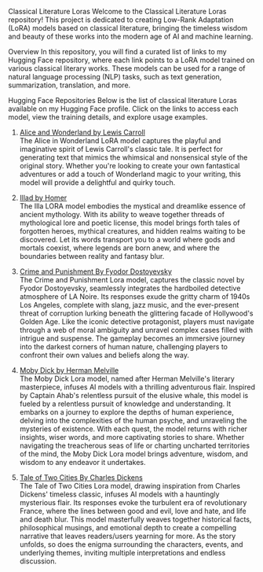 Classical Literature Loras
Welcome to the Classical Literature Loras repository! This project is dedicated to creating Low-Rank Adaptation (LoRA) models based on classical literature, bringing the timeless wisdom and beauty of these works into the modern age of AI and machine learning.

Overview
In this repository, you will find a curated list of links to my Hugging Face repository, where each link points to a LoRA model trained on various classical literary works. These models can be used for a range of natural language processing (NLP) tasks, such as text generation, summarization, translation, and more.

Hugging Face Repositories
Below is the list of classical literature Loras available on my Hugging Face profile. Click on the links to access each model, view the training details, and explore usage examples.

1. <a href="https://huggingface.co/Daniel23Stack/Classical_Literature_Loras/blob/main/aliceinwonderlandzip.7z">Alice and Wonderland by Lewis Carroll</a><br/>
    The Alice in Wonderland LoRA model captures the playful and imaginative spirit of Lewis Carroll's classic tale. It is perfect for generating text that mimics the whimsical and nonsensical style of the original story. Whether you're looking to create your own fantastical adventures or add a touch of Wonderland magic to your writing, this model will provide a delightful and quirky touch.

2.  <a href="https://huggingface.co/Daniel23Stack/Classical_Literature_Loras/blob/main/illad.7z">Illad by Homer</a><br/>
    The Illa LORA model embodies the mystical and dreamlike essence of ancient mythology. With its ability to weave together threads of mythological lore and poetic license, this model brings forth tales of forgotten heroes, mythical creatures, and hidden realms waiting to be discovered. Let its words transport you to a world where gods and mortals coexist, where legends are born anew, and where the boundaries between reality and fantasy blur.

3.  <a href="https://huggingface.co/Daniel23Stack/Classical_Literature_Loras/blob/main/crimeandpunishment.7z"> Crime and Punishment By Fyodor Dostoyevsky </a> <br/>
    The Crime and Punishment Lora model, captures the classic novel by Fyodor Dostoyevsky, seamlessly integrates the hardboiled detective atmosphere of LA Noire. Its responses exude the gritty charm of 1940s Los Angeles, complete with slang, jazz music, and the ever-present threat of corruption lurking beneath the glittering facade of Hollywood's Golden Age. Like the iconic detective protagonist, players must navigate through a web of moral ambiguity and unravel complex cases filled with intrigue and suspense. The gameplay becomes an immersive journey into the darkest corners of human nature, challenging players to confront their own values and beliefs along the way.

4.  <a href="https://huggingface.co/Daniel23Stack/Classical_Literature_Loras/blob/main/mobydick.7z"> Moby Dick by Herman Melville</a> <br/>
    The Moby Dick Lora model, named after Herman Melville's literary masterpiece, infuses AI models with a thrilling adventurous flair. Inspired by Captain Ahab's relentless pursuit of the elusive whale, this model is fueled by a relentless pursuit of knowledge and understanding. It embarks on a journey to explore the depths of human experience, delving into the complexities of the human psyche, and unraveling the mysteries of existence. With each quest, the model returns with richer insights, wiser words, and more captivating stories to share. Whether navigating the treacherous seas of life or charting uncharted territories of the mind, the Moby Dick Lora model brings adventure, wisdom, and wisdom to any endeavor it undertakes.

5. <a href="https://huggingface.co/Daniel23Stack/Classical_Literature_Loras/blob/main/taleoftwocities.7z">Tale of Two Cities By Charles Dickens</a><br/>
The Tale of Two Cities Lora model, drawing inspiration from Charles Dickens' timeless classic, infuses AI models with a hauntingly mysterious flair. Its responses evoke the turbulent era of revolutionary France, where the lines between good and evil, love and hate, and life and death blur. This model masterfully weaves together historical facts, philosophical musings, and emotional depth to create a compelling narrative that leaves readers/users yearning for more. As the story unfolds, so does the enigma surrounding the characters, events, and underlying themes, inviting multiple interpretations and endless discussion.